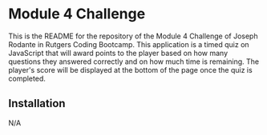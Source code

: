 # Module 4 Challenge

This is the README for the repository of the Module 4 Challenge of Joseph Rodante in Rutgers Coding Bootcamp. This application is a timed quiz on JavaScript that will award points to the player based on how many questions they answered correctly and on how much time is remaining. The player's score will be displayed at the bottom of the page once the quiz is completed.


## Installation

N/A
